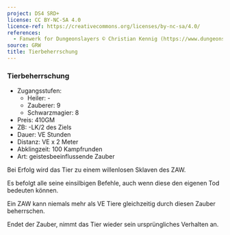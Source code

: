 ```yaml
---
project: DS4 SRD+
license: CC BY-NC-SA 4.0
licence-ref: https://creativecommons.org/licenses/by-nc-sa/4.0/
references: 
  - Fanwerk for Dungeonslayers © Christian Kennig (https://www.dungeonslayers.net/)
source: GRW
title: Tierbeherrschung
---
```


### Tierbeherrschung

- Zugangsstufen:
  - Heiler: -
  - Zauberer: 9
  - Schwarzmagier: 8
- Preis: 410GM
- ZB: -LK/2 des Ziels
- Dauer: VE Stunden
- Distanz: VE x 2 Meter
- Abklingzeit: 100 Kampfrunden
- Art: geistesbeeinflussende Zauber

Bei Erfolg wird das Tier zu einem willenlosen Sklaven des ZAW.

Es befolgt alle seine einsilbigen Befehle, auch wenn diese den eigenen Tod bedeuten können.

Ein ZAW kann niemals mehr als VE Tiere gleichzeitig durch diesen Zauber beherrschen.

Endet der Zauber, nimmt das Tier wieder sein ursprüngliches Verhalten an.

